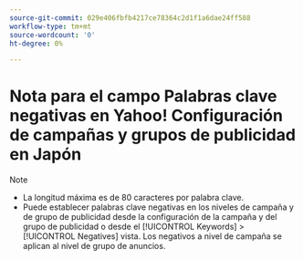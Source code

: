 ```yaml
---
source-git-commit: 029e406fbfb4217ce78364c2d1f1a6dae24ff588
workflow-type: tm+mt
source-wordcount: '0'
ht-degree: 0%

---
```

# Nota para el campo Palabras clave negativas en Yahoo! Configuración de campañas y grupos de publicidad en Japón

>[!NOTE]
>
>* La longitud máxima es de 80 caracteres por palabra clave.
>* Puede establecer palabras clave negativas en los niveles de campaña y de grupo de publicidad desde la configuración de la campaña y del grupo de publicidad o desde el [!UICONTROL Keywords] > [!UICONTROL Negatives] vista. Los negativos a nivel de campaña se aplican al nivel de grupo de anuncios.

